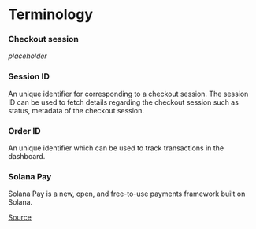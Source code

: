 # Terminology

### Checkout session

_placeholder_

### Session ID

An unique identifier for corresponding to a checkout session. The session ID can be used to fetch details regarding the checkout session such as status, metadata of the checkout session.

### Order ID

An unique identifier which can be used to track transactions in the dashboard.

### Solana Pay

Solana Pay is a new, open, and free-to-use payments framework built on Solana.

[Source](https://solanapay.com/)
